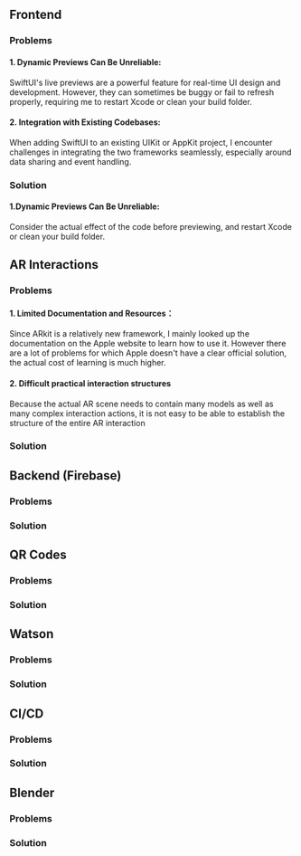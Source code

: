 ## Frontend

### Problems
#### 1. Dynamic Previews Can Be Unreliable:
SwiftUI's live previews are a powerful feature for real-time UI design and development. However, they can sometimes be buggy or fail to refresh properly, requiring me to restart Xcode or clean your build folder.

#### 2. Integration with Existing Codebases:
When adding SwiftUI to an existing UIKit or AppKit project, I encounter challenges in integrating the two frameworks seamlessly, especially around data sharing and event handling.

### Solution
#### 1.Dynamic Previews Can Be Unreliable: 
Consider the actual effect of the code before previewing, and restart Xcode or clean your build folder.

## AR Interactions

### Problems
#### 1. Limited Documentation and Resources：
Since ARkit is a relatively new framework, I mainly looked up the documentation on the Apple website to learn how to use it. However there are a lot of problems for which Apple doesn't have a clear official solution, the actual cost of learning is much higher.
       
#### 2. Difficult practical interaction structures
Because the actual AR scene needs to contain many models as well as many complex interaction actions, it is not easy to be able to establish the structure of the entire AR interaction

### Solution

## Backend (Firebase)
### Problems
### Solution

## QR Codes 
### Problems
### Solution

## Watson
### Problems
### Solution

## CI/CD
### Problems
### Solution

## Blender
### Problems
### Solution







